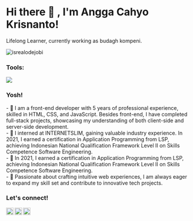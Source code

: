 # <summary><strong>Hi there :wave: , I'm Angga Cahyo Krisnanto!</strong></summary>
Lifelong Learner, currently working as budagh kompeni.
<p align="left"> <img src="https://komarev.com/ghpvc/?username=goonesmile&label=Profile%20views&color=0e75b6&style=flat" alt="isrealodejobi" />
</p>

### <summary><strong>Tools:</strong></summary>
<p>
    <img src="https://img.shields.io/badge/Text%20Editor-Visual%20Studio%20Code-blue?&logo=visual%20studio%20code&logoColor=blue" />
</p>

### <summary><strong>Yosh!</strong></summary>
<p>
    - 👋 I am a front-end developer with 5 years of professional experience, skilled in HTML, CSS, and JavaScript. Besides front-end, I have completed full-stack projects, showcasing my        understanding of both client-side and server-side development. </br>
    - 💼 I interned at INTERNETSLIM, gaining valuable industry experience. In 2021, I earned a certification in Application Programming from LSP, achieving Indonesian National                 Qualification Framework Level II on Skills Competence Software Engineering.</br>
    - 📜 In 2021, I earned a certification in Application Programming from LSP, achieving Indonesian National                 Qualification Framework Level II on Skills Competence             Software Engineering.</br>
    - 🚀 Passionate about crafting intuitive web experiences, I am always eager to expand my skill set and contribute to innovative tech projects.</br>
<p>

 
### <summary><strong>Let's connect!</strong></summary>
<a href="www.linkedin.com/in/angga-cahyo-krisnanto">
  <img align="left" alt="Angga Linkedin" width="20px" src="https://simpleicons.now.sh/linkedin/495f7e" />
</a>
<a href="https://www.instagram.com/anggakrisnanto_/">
  <img align="left" alt="Angga Instagram" width="20px" src="https://simpleicons.now.sh/instagram/495f7e" />
</a>
<a href="anggacahyokrisnanto.blogspot.com">
  <img align="left" alt="Angga Blog" width="20px" src="https://simpleicons.now.sh/blogger/495f7e" />
</a>
